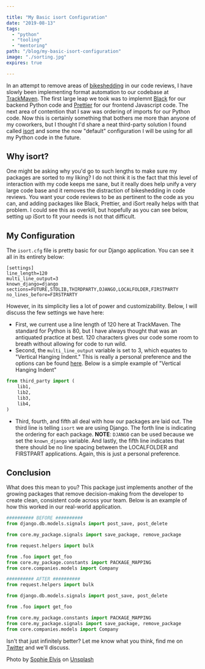 ```yaml
---

title: "My Basic isort Configuration"
date: "2019-08-13"
tags:
  - "python"
  - "tooling"
  - "mentoring"
path: "/blog/my-basic-isort-configuration"
image: "./sorting.jpg"
expires: true

---
```


In an attempt to remove areas of [bikeshedding](https://en.wikipedia.org/wiki/Law_of_triviality) in our code reviews, I have slowly been implementing format automation to our codebase at [TrackMaven](https://trackmaven.com). The first large leap we took was to implemnt [Black](https://black.readthedocs.io/en/stable/) for our backend Python code and [Prettier](https://prettier.io/) for our frontend Javascript code. The next area of contention that I saw was ordering of imports for our Python code. Now this is certainly something that bothers me more than anyone of my coworkers, but I thought I'd share a neat third-party solution I found called [isort](https://github.com/timothycrosley/isort) and some the now "default" configuration I will be using for all my Python code in the future.

## Why isort?

One might be asking why you'd go to such lengths to make sure my packages are sorted to my liking? I do not think it is the fact that this level of interaction with my code keeps me sane, but it really does help unify a very large code base and it removes the distraction of bikeshedding in code reviews. You want your code reviews to be as pertinent to the code as you can, and adding packages like Black, Prettier, and iSort really helps with that problem. I could see this as overkill, but hopefully as you can see below, setting up iSort to fit your needs is not that difficult.

## My Configuration

The `isort.cfg` file is pretty basic for our Django application. You can see it all in its entirety below:

```
[settings]
line_length=120
multi_line_output=3
known_django=django
sections=FUTURE,STDLIB,THIRDPARTY,DJANGO,LOCALFOLDER,FIRSTPARTY
no_lines_before=FIRSTPARTY
```

However, in its simplicity lies a lot of power and customizability. Below, I will discuss the few settings we have here:
* First, we current use a line length of 120 here at TrackMaven. The standard for Python is 80, but I have always thought that was an antiquated practice at best. 120 characters gives our code some room to breath without allowing for code to run wild.
* Second, the `multi_line_output` variable is set to 3, which equates to "Vertical Hanging Indent." This is really a personal preference and the options can be found [here](https://github.com/timothycrosley/isort#multi-line-output-modes). Below is a simple example of "Vertical Hanging Indent"

```python
from third_party import (
    lib1,
    lib2,
    lib3,
    lib4,
)
```

* Third, fourth, and fifth all deal with how our packages are laid out. The third line is telling `isort` we are using Django. The forth line is indicating the ordering for each package. **NOTE**: `DJANGO` can be used because we set the `known_django` variable. And lastly, the fifth line indicates that there should be no line spacing between the LOCALFOLDER and FIRSTPART applications. Again, this is just a personal preference.

## Conclusion

What does this mean to you? This package just implements another of the growing packages that remove decision-making from the developer to create clean, consistent code across your team. Below is an example of how this worked in our real-world application.

```python
########## BEFORE ##########
from django.db.models.signals import post_save, post_delete

from core.my_package.signals import save_package, remove_package

from request.helpers import bulk

from .foo import get_foo
from core.my_package.constants import PACKAGE_MAPPING
from core.companies.models import Company

########## AFTER ##########
from request.helpers import bulk

from django.db.models.signals import post_save, post_delete

from .foo import get_foo

from core.my_package.constants import PACKAGE_MAPPING
from core.my_package.signals import save_package, remove_package
from core.companies.models import Company
```

Isn't that just infinitely better? Let me know what you think, find me on [Twitter](https://twitter.com/joshfinnie) and we'll discuss.

<p class="unsplash text-center">Photo by <a href="https://unsplash.com/@thetechnomaid?utm_source=unsplash&utm_medium=referral&utm_content=creditCopyText">Sophie Elvis</a> on <a href="https://unsplash.com/">Unsplash</a></p>
